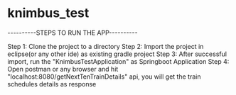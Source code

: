 # knimbus_test

----------STEPS TO RUN THE APP----------

Step 1: Clone the project to a directory
Step 2: Import the project in eclipse(or any other ide) as existing gradle project
Step 3: After successful import, run the "KnimbusTestApplication" as Springboot Application
Step 4: Open postman or any browser and hit "localhost:8080/getNextTenTrainDetails" api, you will get the train schedules details as response

